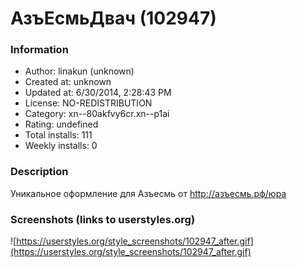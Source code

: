 # АзъЕсмьДвач (102947)

### Information
- Author: linakun (unknown)
- Created at: unknown
- Updated at: 6/30/2014, 2:28:43 PM
- License: NO-REDISTRIBUTION
- Category: xn--80akfvy6cr.xn--p1ai
- Rating: undefined
- Total installs: 111
- Weekly installs: 0


### Description
Уникальное оформление для Азъесмь от http://азъесмь.рф/юра


### Screenshots (links to userstyles.org)
![https://userstyles.org/style_screenshots/102947_after.gif](https://userstyles.org/style_screenshots/102947_after.gif)


